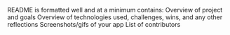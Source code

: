 README is formatted well and at a minimum contains:
Overview of project and goals
Overview of technologies used, challenges, wins, and any other reflections
Screenshots/gifs of your app
List of contributors
